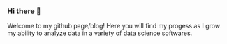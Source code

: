 ### Hi there 👋

Welcome to my github page/blog! Here you will find my progess as I grow my ability to analyze data in a variety of data science softwares.

